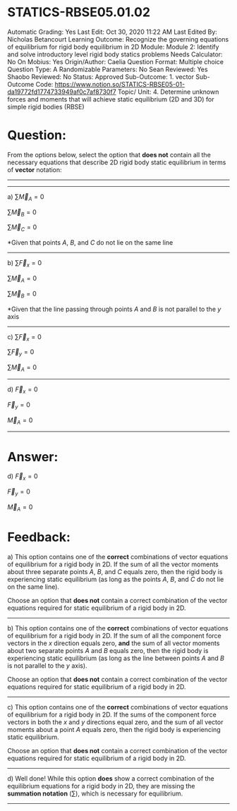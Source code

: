 # STATICS-RBSE05.01.02

Automatic Grading: Yes
Last Edit: Oct 30, 2020 11:22 AM
Last Edited By: Nicholas Betancourt
Learning Outcome: Recognize the governing equations of equilibrium for rigid body equilibrium in 2D
Module: Module 2: Identify and solve introductory level rigid body statics problems
Needs Calculator: No
On Mobius: Yes
Origin/Author: Caelia
Question Format: Multiple choice
Question Type: A
Randomizable Parameters: No
Sean Reviewed: Yes
Shaobo Reviewed: No
Status: Approved
Sub-Outcome: 1. vector
Sub-Outcome Code: https://www.notion.so/STATICS-RBSE05-01-da19772fd1774733949af0c7af8730f7
Topic/ Unit: 4. Determine unknown forces and moments that will achieve static equilibrium (2D and 3D) for simple rigid bodies (RBSE)

# Question:

From the options below, select the option that **does not** contain all the necessary equations that describe 2D rigid body static equilibrium in terms of **vector** notation: 

---

---

a) $\sum \overrightarrow{M}_A=0$

$\sum \overrightarrow{M}_B=0$

$\sum \overrightarrow{M}_C=0$

*Given that points $A$, $B$, and $C$ do not lie on the same line

---

b) $\sum \overrightarrow{F}_x=0$

$\sum \overrightarrow{M}_A=0$

$\sum \overrightarrow{M}_B=0$

*Given that the line passing through points $A$ and $B$ is not parallel to the $y$ axis

---

c) $\sum \overrightarrow{F}_x=0$

$\sum \overrightarrow{F}_y=0$

$\sum \overrightarrow{M}_A=0$

---

d) $\overrightarrow{F}_x=0$

$\overrightarrow{F}_y=0$

$\overrightarrow{M}_A=0$

---

# Answer:

d) $\overrightarrow{F}_x=0$

$\overrightarrow{F}_y=0$

$\overrightarrow{M}_A=0$

# Feedback:

a) This option contains one of the **correct** combinations of vector equations of equilibrium for a rigid body in 2D. If the sum of all the vector moments about three separate points $A$, $B$, and $C$ equals zero, then the rigid body is experiencing static equilibrium (as long as the points $A$, $B$, and $C$ do not lie on the same line). 

Choose an option that **does not** contain a correct combination of the vector equations required for static equilibrium of a rigid body in 2D. 

---

b) This option contains one of the **correct** combinations of vector equations of equilibrium for a rigid body in 2D. If the sum of all the component force vectors in the $x$ direction equals zero, **and** the sum of all vector moments about two separate points $A$ and $B$ equals zero, then the rigid body is experiencing static equilibrium (as long as the line between points $A$ and $B$ is not parallel to the $y$ axis). 

Choose an option that **does not** contain a correct combination of the vector equations required for static equilibrium of a rigid body in 2D. 

---

c) This option contains one of the **correct** combinations of vector equations of equilibrium for a rigid body in 2D. If the sums of the component force vectors in both the $x$ and $y$ directions equal zero, and the sum of all vector moments about a point $A$ equals zero, then the rigid body is experiencing static equilibrium. 

Choose an option that **does not** contain a correct combination of the vector equations required for static equilibrium of a rigid body in 2D. 

---

d) Well done! While this option **does** show a correct combination of the equilibrium equations for a rigid body in 2D, they are missing the **summation notation** ($\sum$), which is necessary for equilibrium.

---